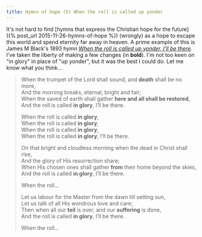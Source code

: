 ```yaml
---
title: Hymns of hope (5) When the roll is called up yonder
---
```

It's not hard to find [hymns that express the Christian hope for the future]({% post_url 2015-11-26-hymns-of-hope %}) (wrongly) as a hope to escape this world and spend eternity far away in heaven. A prime example of this is James M Black's 1893 hymn <a href="http://www.cyberhymnal.org/htm/w/h/e/whenroll.htm"><em>When the roll is called up yonder, I'll be there</em></a>. I've taken the liberty of making a few changes (in <strong>bold</strong>). I'm not too keen on "in glory" in place of "up yonder", but it was the best I could do. Let me know what you think...

<blockquote><p>When the trumpet of the Lord shall sound, and <strong>death</strong> shall be no more,<br />
And the morning breaks, eternal, bright and fair;<br />
When the saved of earth shall gather <strong>here and all shall be restored</strong>,<br />
And the roll is called <strong>in glory</strong>, I’ll be there.</p>
<p>When the roll is called <strong>in glory</strong>,<br />
When the roll is called <strong>in glory</strong>,<br />
When the roll is called <strong>in glory</strong>,<br />
When the roll is called <strong>in glory</strong>, I’ll be there.</p>
<p>On that bright and cloudless morning when the dead in Christ shall rise,<br />
And the glory of His resurrection share;<br />
When His chosen ones shall gather <strong>from</strong> their home beyond the skies,<br />
And the roll is called <strong>in glory</strong>, I’ll be there.</p>
<p>When the roll...</p>
<p>Let us labour for the Master from the dawn till setting sun,<br />
Let us talk of all His wondrous love and care;<br />
Then when all our <strong>toil</strong> is over, and our <strong>suffering</strong> is done,<br />
And the roll is called <strong>in glory</strong>, I’ll be there.</p>
<p>When the roll...</p></blockquote>
